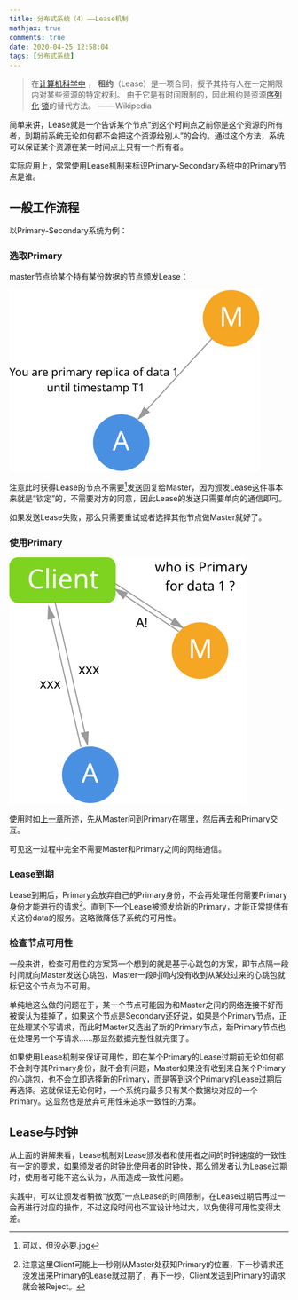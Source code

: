 ```yaml
---
title: 分布式系统（4）——Lease机制
mathjax: true
comments: true
date: 2020-04-25 12:58:04
tags: [分布式系统]
---
```


> 在[计算机科学中](https://zh.wikipedia.org/wiki/计算机科学) ， **租约**（Lease）是一项合同，授予其持有人在一定期限内对某些资源的特定权利。 由于它是有时间限制的，因此租约是资源[序列化](https://zh.wikipedia.org/wiki/序列化) [锁](https://zh.wikipedia.org/wiki/锁 (计算机科学))的替代方法。 —— Wikipedia

简单来讲，Lease就是一个告诉某个节点“到这个时间点之前你是这个资源的所有者，到期前系统无论如何都不会把这个资源给别人”的合约。通过这个方法，系统可以保证某个资源在某一时间点上只有一个所有者。

实际应用上，常常使用Lease机制来标识Primary-Secondary系统中的Primary节点是谁。

## 一般工作流程

以Primary-Secondary系统为例：

### 选取Primary

master节点给某个持有某份数据的节点颁发Lease：

![give-lease](分布式系统（4）——Lease机制/give-lease.svg)

注意此时获得Lease的节点不需要[^0]发送回复给Master，因为颁发Lease这件事本来就是“钦定”的，不需要对方的同意，因此Lease的发送只需要单向的通信即可。

如果发送Lease失败，那么只需要重试或者选择其他节点做Master就好了。

### 使用Primary

![UseLease1](分布式系统（4）——Lease机制/UseLease1.svg)

使用时如[上一章](https://longfangsong.github.io/2020/04/22/Primary-Secondary协议/)所述，先从Master问到Primary在哪里，然后再去和Primary交互。

可见这一过程中完全不需要Master和Primary之间的网络通信。

### Lease到期

Lease到期后，Primary会放弃自己的Primary身份，不会再处理任何需要Primary身份才能进行的请求[^1]。直到下一个Lease被颁发给新的Primary，才能正常提供有关这份data的服务。这略微降低了系统的可用性。

### 检查节点可用性

一般来讲，检查可用性的方案第一个想到的就是基于心跳包的方案，即节点隔一段时间就向Master发送心跳包，Master一段时间内没有收到从某处过来的心跳包就标记这个节点为不可用。

单纯地这么做的问题在于，某一个节点可能因为和Master之间的网络连接不好而被误认为挂掉了，如果这个节点是Secondary还好说，如果是个Primary节点，正在处理某个写请求，而此时Master又选出了新的Primary节点，新Primary节点也在处理另一个写请求……那显然数据完整性就完蛋了。

如果使用Lease机制来保证可用性，即在某个Primary的Lease过期前无论如何都不会剥夺其Primary身份，就不会有问题，Master如果没有收到来自某个Primary的心跳包，也不会立即选择新的Primary，而是等到这个Primary的Lease过期后再选择。这就保证无论何时，一个系统内最多只有某个数据块对应的一个Primary。这显然也是放弃可用性来追求一致性的方案。

## Lease与时钟

从上面的讲解来看，Lease机制对Lease颁发者和使用者之间的时钟速度的一致性有一定的要求，如果颁发者的时钟比使用者的时钟快，那么颁发者认为Lease过期时，使用者可能不这么认为，从而造成一致性问题。

实践中，可以让颁发者稍微“放宽”一点Lease的时间限制，在Lease过期后再过一会再进行对应的操作，不过这段时间也不宜设计地过大，以免使得可用性变得太差。

[^0]: 可以，但没必要.jpg

[^1]: 注意这里Client可能上一秒刚从Master处获知Primary的位置，下一秒请求还没发出来Primary的Lease就过期了，再下一秒，Client发送到Primary的请求就会被Reject。